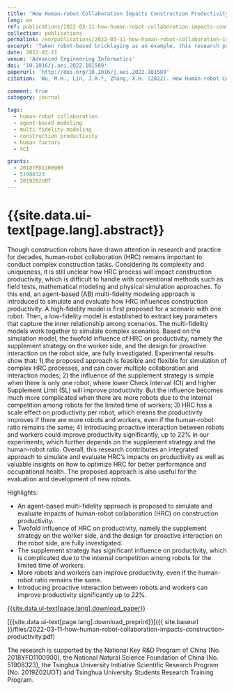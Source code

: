 ```yaml
---
title: "How Human-robot Collaboration Impacts Construction Productivity: An Agent-based Multi-fidelity Modeling Approach"
lang: en
ref: publications/2022-03-11-how-human-robot-collaboration-impacts-construction-productivity
collection: publications
permalink: /en/publications/2022-03-11-how-human-robot-collaboration-impacts-construction-productivity
excerpt: 'Taken robot-based bricklaying as an example, this research proposes an agent-based multi-fidelity modeling and simulation approach to understand human-robot collaboration (HRC) in construction and its impacts on productivity. The proposed approach is feasible to simulate simulate various scenarios with different workers and robots. Experiments also show that the HRC is complex and proactive interaction could improve construction productivity significantly'
date: 2022-03-11
venue: 'Advanced Engineering Informatics'
doi: '10.1016/j.aei.2022.101589'
paperurl: 'http://doi.org/10.1016/j.aei.2022.101589'
citation: 'Wu, M.H., Lin, J.R.*, Zhang, X.H. (2022). How Human-robot Collaboration Impacts Construction Productivity: An Agent-based Multi-fidelity Modeling Approach. <i>Advanced Engineering Informatics</i>, 52, 101589. doi: 10.1016/j.aei.2022.101589'

comment: true
category: journal

tags: 
  - human-robot collaboration
  - agent-based modeling
  - multi-fidelity modeling
  - construction productivity
  - human factors
  - SCI

grants:
  - 2018YFD1100900
  - 51908323
  - 2019Z02UOT
---
```



{{site.data.ui-text[page.lang].abstract}}
====

Though construction robots have drawn attention in research and practice for decades, human-robot collaboration (HRC) remains important to conduct complex construction tasks. Considering its complexity and uniqueness, it is still unclear how HRC process will impact construction productivity, which is difficult to handle with conventional methods such as field tests, mathematical modeling and physical simulation approaches. To this end, an agent-based (AB) multi-fidelity modeling approach is introduced to simulate and evaluate how HRC influences construction productivity. A high-fidelity model is first proposed for a scenario with one robot. Then, a low-fidelity model is established to extract key parameters that capture the inner relationship among scenarios. The multi-fidelity models work together to simulate complex scenarios. Based on the simulation model, the twofold influence of HRC on productivity, namely the supplement strategy on the worker side, and the design for proactive interaction on the robot side, are fully investigated. Experimental results show that: 1) the proposed approach is feasible and flexible for simulation of complex HRC processes, and can cover multiple collaboration and interaction modes; 2) the influence of the supplement strategy is simple when there is only one robot, where lower Check Interval (CI) and higher Supplement Limit (SL) will improve productivity. But the influence becomes much more complicated when there are more robots due to the internal competition among robots for the limited time of workers; 3) HRC has a scale effect on productivity per robot, which means the productivity improves if there are more robots and workers, even if the human-robot ratio remains the same; 4) introducing proactive interaction between robots and workers could improve productivity significantly, up to 22% in our experiments, which further depends on the supplement strategy and the human-robot ratio. Overall, this research contributes an integrated approach to simulate and evaluate HRC’s impacts on productivity as well as valuable insights on how to optimize HRC for better performance and occupational health. The proposed approach is also useful for the evaluation and development of new robots.

Highlights:

* An agent-based multi-fidelity approach is proposed to simulate and evaluate impacts of human-robot collaboration (HRC) on construction productivity.
* Twofold influence of HRC on productivity, namely the supplement strategy on the worker side, and the design for proactive interaction on the robot side, are fully investigated.
* The supplement strategy has significant influence on productivity, which is complicated due to the internal competition among robots for the limited time of workers.
* More robots and workers can improve productivity, even if the human-robot ratio remains the same.
* Introducing proactive interaction between robots and workers can improve productivity significantly up to 22%.


[{{site.data.ui-text[page.lang].download_paper}}]({{page.paperurl}})

[{{site.data.ui-text[page.lang].download_preprint}}]({{ site.baseurl }}/files/2022-03-11-how-human-robot-collaboration-impacts-construction-productivity.pdf)

The research is supported by the National Key R&D Program of China (No. 2018YFD1100900), the National Natural Science Foundation of China (No. 51908323), the Tsinghua University Initiative Scientific Research Program (No. 2019Z02UOT) and Tsinghua University Students Research Training Program. 


